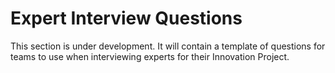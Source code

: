# Expert Interview Questions

This section is under development. It will contain a template of questions for teams to use when interviewing experts for their Innovation Project.
